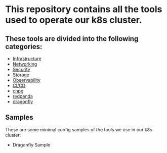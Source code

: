# This repository contains all the tools used to operate our k8s cluster.

## These tools are divided into the following categories:

- [Infrastructure](infra/README.md)
- [Networking](infra/networking/README.md)
- [Security](infra/security/README.md)
- [Storage](infra/storage/README.md)
- [Observability](infra/observability/README.md)
- [CI/CD](infra/cicd/README.md)
- [cnpg](databases/cnpg/README.md)
- [redpanda](databases/redpanda/README.md)
- [dragonfly](databases/dragonfly/README.md)


## Samples

These are some minimal config samples of the tools we use in our k8s cluster:

- Dragonfly Sample
